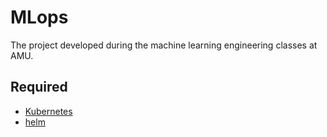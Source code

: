 # MLops
The project developed during the machine learning engineering classes at AMU.

## Required
- [Kubernetes](https://kubernetes.io/)
- [helm](https://helm.sh/docs/intro/install/)

